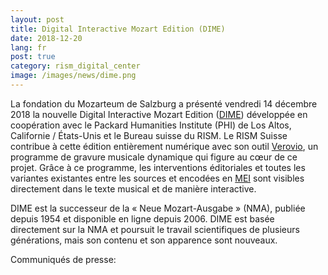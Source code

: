 ```yaml
---
layout: post
title: Digital Interactive Mozart Edition (DIME)
date: 2018-12-20
lang: fr
post: true
category: rism_digital_center
image: /images/news/dime.png
---
```


La fondation du Mozarteum de Salzburg a présenté vendredi 14 décembre 2018 la nouvelle Digital Interactive Mozart Edition ([DIME](https://dme.mozarteum.at/musik/edition/)) développée en coopération avec le Packard Humanities Institute (PHI) de Los Altos, Californie / États-Unis et le Bureau suisse du RISM. Le RISM Suisse contribue à cette édition entièrement numérique avec son outil [Verovio](https://www.verovio.org/index.xhtml), un programme de gravure musicale dynamique qui figure au cœur de ce projet. Grâce à ce programme, les interventions éditoriales et toutes les variantes existantes entre les sources et encodées en [MEI](https://music-encoding.org) sont visibles directement dans le texte musical et de manière interactive.

DIME est la successeur de la « Neue Mozart-Ausgabe » (NMA), publiée depuis 1954 et disponible en ligne depuis 2006. DIME est basée directement sur la NMA et poursuit le travail scientifiques de plusieurs générations, mais son contenu et son apparence sont nouveaux.

Communiqués de presse:

